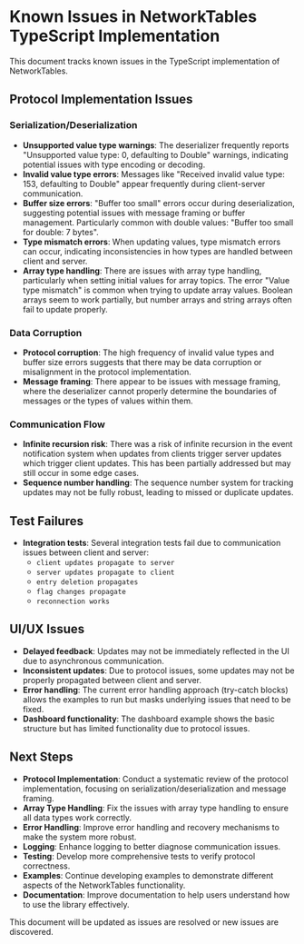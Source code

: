 # Known Issues in NetworkTables TypeScript Implementation

This document tracks known issues in the TypeScript implementation of NetworkTables.

## Protocol Implementation Issues

### Serialization/Deserialization

- **Unsupported value type warnings**: The deserializer frequently reports "Unsupported value type: 0, defaulting to Double" warnings, indicating potential issues with type encoding or decoding.
- **Invalid value type errors**: Messages like "Received invalid value type: 153, defaulting to Double" appear frequently during client-server communication.
- **Buffer size errors**: "Buffer too small" errors occur during deserialization, suggesting potential issues with message framing or buffer management. Particularly common with double values: "Buffer too small for double: 7 bytes".
- **Type mismatch errors**: When updating values, type mismatch errors can occur, indicating inconsistencies in how types are handled between client and server.
- **Array type handling**: There are issues with array type handling, particularly when setting initial values for array topics. The error "Value type mismatch" is common when trying to update array values. Boolean arrays seem to work partially, but number arrays and string arrays often fail to update properly.

### Data Corruption

- **Protocol corruption**: The high frequency of invalid value types and buffer size errors suggests that there may be data corruption or misalignment in the protocol implementation.
- **Message framing**: There appear to be issues with message framing, where the deserializer cannot properly determine the boundaries of messages or the types of values within them.

### Communication Flow

- **Infinite recursion risk**: There was a risk of infinite recursion in the event notification system when updates from clients trigger server updates which trigger client updates. This has been partially addressed but may still occur in some edge cases.
- **Sequence number handling**: The sequence number system for tracking updates may not be fully robust, leading to missed or duplicate updates.

## Test Failures

- **Integration tests**: Several integration tests fail due to communication issues between client and server:
  - `client updates propagate to server`
  - `server updates propagate to client`
  - `entry deletion propagates`
  - `flag changes propagate`
  - `reconnection works`

## UI/UX Issues

- **Delayed feedback**: Updates may not be immediately reflected in the UI due to asynchronous communication.
- **Inconsistent updates**: Due to protocol issues, some updates may not be properly propagated between client and server.
- **Error handling**: The current error handling approach (try-catch blocks) allows the examples to run but masks underlying issues that need to be fixed.
- **Dashboard functionality**: The dashboard example shows the basic structure but has limited functionality due to protocol issues.

## Next Steps

- **Protocol Implementation**: Conduct a systematic review of the protocol implementation, focusing on serialization/deserialization and message framing.
- **Array Type Handling**: Fix the issues with array type handling to ensure all data types work correctly.
- **Error Handling**: Improve error handling and recovery mechanisms to make the system more robust.
- **Logging**: Enhance logging to better diagnose communication issues.
- **Testing**: Develop more comprehensive tests to verify protocol correctness.
- **Examples**: Continue developing examples to demonstrate different aspects of the NetworkTables functionality.
- **Documentation**: Improve documentation to help users understand how to use the library effectively.

This document will be updated as issues are resolved or new issues are discovered.
